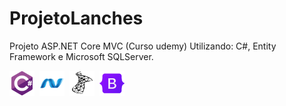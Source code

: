 # ProjetoLanches
Projeto ASP.NET Core MVC (Curso udemy)
Utilizando: 
C#, Entity Framework e Microsoft SQLServer.

<div>
  <img src="https://github.com/devicons/devicon/blob/master/icons/csharp/csharp-original.svg" title="c#" width="40" height="40">&nbsp;
  <img src="https://github.com/devicons/devicon/blob/master/icons/dot-net/dot-net-original.svg" title="dotnet" width="40" height="40">&nbsp;
  <img src="https://github.com/devicons/devicon/blob/master/icons/microsoftsqlserver/microsoftsqlserver-plain.svg" title="sqlserver" width="40" height="40">&nbsp;
  <img src="https://github.com/devicons/devicon/blob/master/icons/bootstrap/bootstrap-original.svg" title="bootstrap" width="40" height="40">&nbsp;

</div>
